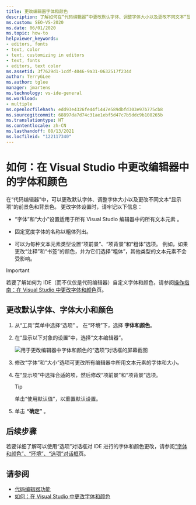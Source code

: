 ```yaml
---
title: 更改编辑器字体和颜色
description: 了解如何在“代码编辑器”中更改默认字体、调整字体大小以及更改不同文本“显示项”的前景色和背景色。
ms.custom: SEO-VS-2020
ms.date: 06/01/2020
ms.topic: how-to
helpviewer_keywords:
- editors, fonts
- text, color
- text, customizing in editors
- text, fonts
- editors, text color
ms.assetid: 3f7629d1-1cdf-4046-9a31-0632517f234d
author: TerryGLee
ms.author: tglee
manager: jmartens
ms.technology: vs-ide-general
ms.workload:
- multiple
ms.openlocfilehash: edd93e4326fe44f1447e589dbfd303e97b775cb8
ms.sourcegitcommit: 68897da7d74c31ae1ebf5d47c7b5ddc9b108265b
ms.translationtype: HT
ms.contentlocale: zh-CN
ms.lasthandoff: 08/13/2021
ms.locfileid: "122117340"
---
```

# <a name="how-to-change-fonts-and-colors-for-the-editor-in-visual-studio"></a>如何：在 Visual Studio 中更改编辑器中的字体和颜色

在“代码编辑器”中，可以更改默认字体、调整字体大小以及更改不同文本“显示项”的前景色和背景色。 更改字体设置时，请牢记以下信息：

- “字体”和“大小”设置适用于所有 Visual Studio 编辑器中的所有文本元素 。

- 固定宽度字体的名称以粗体列出。

- 可以为每种文本元素类型设置“项前景”、“项背景”和“粗体”选项。 例如，如果更改“注释”和“书签”的颜色，并为它们选择“粗体”，其他类型的文本元素不会受影响。

> [!IMPORTANT]
> 若要了解如何为 IDE（而不仅仅是代码编辑器）自定义字体和颜色，请参阅[操作指南：在 Visual Studio 中更改字体和颜色](../../ide/how-to-change-fonts-and-colors-in-visual-studio.md)页。

## <a name="change-the-default-font-face-size-and-colors"></a>更改默认字体、字体大小和颜色

1. 从“工具”菜单中选择“选项” 。 在“环境”下，选择 **字体和颜色**。

1. 在“显示以下对象的设置”中，选择“文本编辑器”。

   ![用于更改编辑器中字体和颜色的“选项”对话框的屏幕截图](../../ide/media/fonts-colors-text-editor.png "用于更改编辑器中字体和颜色的“选项”对话框的屏幕截图")

1. 修改“字体”和“大小”选项可更改所有编辑器中所用文本元素的字体和大小。

1. 在“显示项”中选择合适的项，然后修改“项前景”和“项背景”选项。

    > [!TIP]
    > 单击“使用默认值”，以重置默认设置。

1. 单击 **“确定”** 。

## <a name="next-steps"></a>后续步骤

若要详细了解可以使用“选项”对话框对 IDE 进行的字体和颜色更改，请参阅[“字体和颜色”、“环境”、“选项”对话框](../../ide/reference/fonts-and-colors-environment-options-dialog-box.md)页。

## <a name="see-also"></a>请参阅

- [代码编辑器功能](../../ide/writing-code-in-the-code-and-text-editor.md)
- [如何：在 Visual Studio 中更改字体和颜色](../../ide/how-to-change-fonts-and-colors-in-visual-studio.md)
